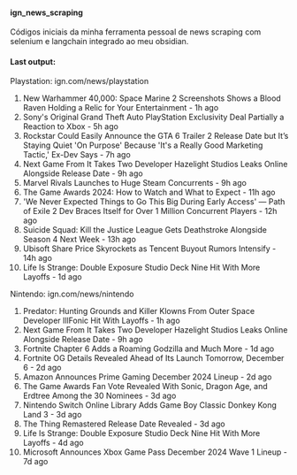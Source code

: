#### ign_news_scraping

Códigos iniciais da minha ferramenta pessoal de news scraping com selenium e langchain integrado ao meu obsidian.

#### Last output: 

Playstation: ign.com/news/playstation 

1. New Warhammer 40,000: Space Marine 2 Screenshots Shows a Blood Raven Holding a Relic for Your Entertainment - 1h ago
2. Sony's Original Grand Theft Auto PlayStation Exclusivity Deal Partially a Reaction to Xbox - 5h ago
3. Rockstar Could Easily Announce the GTA 6 Trailer 2 Release Date but It’s Staying Quiet 'On Purpose' Because 'It's a Really Good Marketing Tactic,' Ex-Dev Says - 7h ago
4. Next Game From It Takes Two Developer Hazelight Studios Leaks Online Alongside Release Date - 9h ago
5. Marvel Rivals Launches to Huge Steam Concurrents - 9h ago
6. The Game Awards 2024: How to Watch and What to Expect - 11h ago
7. 'We Never Expected Things to Go This Big During Early Access' — Path of Exile 2 Dev Braces Itself for Over 1 Million Concurrent Players - 12h ago
8. Suicide Squad: Kill the Justice League Gets Deathstroke Alongside Season 4 Next Week - 13h ago
9. Ubisoft Share Price Skyrockets as Tencent Buyout Rumors Intensify - 14h ago
10. Life Is Strange: Double Exposure Studio Deck Nine Hit With More Layoffs - 1d ago

Nintendo: ign.com/news/nintendo 

1. Predator: Hunting Grounds and Killer Klowns From Outer Space Developer IllFonic Hit With Layoffs - 1h ago
2. Next Game From It Takes Two Developer Hazelight Studios Leaks Online Alongside Release Date - 9h ago
3. Fortnite Chapter 6 Adds a Roaming Godzilla and Much More - 1d ago
4. Fortnite OG Details Revealed Ahead of Its Launch Tomorrow, December 6 - 2d ago
5. Amazon Announces Prime Gaming December 2024 Lineup - 2d ago
6. The Game Awards Fan Vote Revealed With Sonic, Dragon Age, and Erdtree Among the 30 Nominees - 3d ago
7. Nintendo Switch Online Library Adds Game Boy Classic Donkey Kong Land 3 - 3d ago
8. The Thing Remastered Release Date Revealed - 3d ago
9. Life Is Strange: Double Exposure Studio Deck Nine Hit With More Layoffs - 4d ago
10. Microsoft Announces Xbox Game Pass December 2024 Wave 1 Lineup - 7d ago
